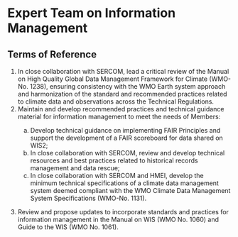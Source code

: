 # Expert Team on Information Management

## Terms of Reference
1. In close collaboration with SERCOM, lead a critical review of the Manual on High Quality Global Data Management Framework for Climate (WMO-No. 1238), ensuring consistency with the WMO Earth system approach and harmonization of the standard and recommended practices related to climate data and observations across the Technical Regulations.
2. Maintain and develop recommended practices and technical guidance material for information management to meet the needs of Members:
<ol type="a" style="margin-left:2em;">
<li>Develop technical guidance on implementing FAIR Principles and support the development of a FAIR scoreboard for data shared on WIS2;</li>
<li>In close collaboration with SERCOM, review and develop technical resources and best practices related to historical records management and data rescue;</li>
<li>In close collaboration with SERCOM and HMEI, develop the minimum technical specifications of a climate data management system deemed compliant with the WMO Climate Data Management System Specifications (WMO-No. 1131).</li>
</ol>

3. Review and propose updates to incorporate standards and practices for information management in the Manual on WIS (WMO No. 1060) and Guide to the WIS (WMO No. 1061).